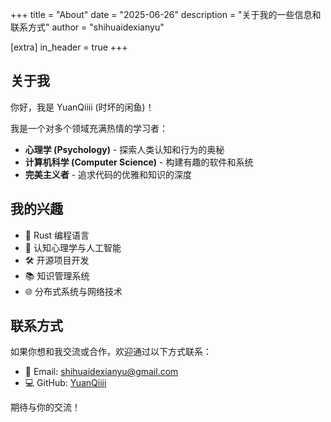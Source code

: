 +++
title = "About"
date = "2025-06-26"
description = "关于我的一些信息和联系方式"
author = "shihuaidexianyu"

[extra]
in_header = true
+++

## 关于我

你好，我是 YuanQiiii (时坏的闲鱼)！

我是一个对多个领域充满热情的学习者：

- **心理学 (Psychology)** - 探索人类认知和行为的奥秘
- **计算机科学 (Computer Science)** - 构建有趣的软件和系统
- **完美主义者** - 追求代码的优雅和知识的深度

## 我的兴趣

- 🦀 Rust 编程语言
- 🧠 认知心理学与人工智能
- 🛠️ 开源项目开发
- 📚 知识管理系统
- 🌐 分布式系统与网络技术

## 联系方式

如果你想和我交流或合作，欢迎通过以下方式联系：

- 📧 Email: [shihuaidexianyu@gmail.com](mailto:shihuaidexianyu@gmail.com)
- 💻 GitHub: [YuanQiiii](https://github.com/YuanQiiii)

期待与你的交流！